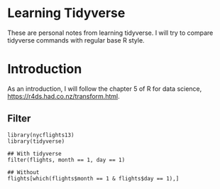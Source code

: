 # Learning Tidyverse

These are personal notes from learning tidyverse. I will try to compare tidyverse commands with regular base R style.

# Introduction

As an introduction, I will follow the chapter 5 of R for data science, https://r4ds.had.co.nz/transform.html.

## Filter

```{r eval = FALSE}
library(nycflights13)
library(tidyverse)

## With tidyverse
filter(flights, month == 1, day == 1)

## Without
flights[which(flights$month == 1 & flights$day == 1),]
```
